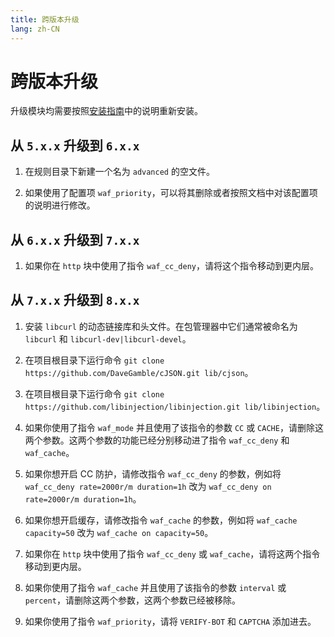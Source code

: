 ```yaml
---
title: 跨版本升级
lang: zh-CN
---
```


# 跨版本升级

升级模块均需要按照[安装指南](/zh-cn/guide/installation.md)中的说明重新安装。

## 从 `5.x.x` 升级到 `6.x.x`

1. 在规则目录下新建一个名为 `advanced` 的空文件。

2. 如果使用了配置项 `waf_priority`，可以将其删除或者按照文档中对该配置项的说明进行修改。

## 从 `6.x.x` 升级到 `7.x.x`

1. 如果你在 `http` 块中使用了指令 `waf_cc_deny`，请将这个指令移动到更内层。

## 从 `7.x.x` 升级到 `8.x.x`

1. 安装 `libcurl` 的动态链接库和头文件。在包管理器中它们通常被命名为 `libcurl` 和 `libcurl-dev|libcurl-devel`。

2. 在项目根目录下运行命令 `git clone https://github.com/DaveGamble/cJSON.git lib/cjson`。

3. 在项目根目录下运行命令 `git clone https://github.com/libinjection/libinjection.git lib/libinjection`。

4. 如果你使用了指令 `waf_mode` 并且使用了该指令的参数 `CC` 或 `CACHE`，请删除这两个参数。这两个参数的功能已经分别移动进了指令
`waf_cc_deny` 和 `waf_cache`。

5. 如果你想开启 CC 防护，请修改指令 `waf_cc_deny` 的参数，例如将 `waf_cc_deny rate=2000r/m duration=1h` 改为 `waf_cc_deny on rate=2000r/m duration=1h`。

6. 如果你想开启缓存，请修改指令 `waf_cache` 的参数，例如将 `waf_cache capacity=50` 改为 `waf_cache on capacity=50`。

7. 如果你在 `http` 块中使用了指令 `waf_cc_deny` 或 `waf_cache`，请将这两个指令移动到更内层。

8. 如果你使用了指令 `waf_cache` 并且使用了该指令的参数 `interval` 或 `percent`，请删除这两个参数，这两个参数已经被移除。

9. 如果你使用了指令 `waf_priority`，请将 `VERIFY-BOT` 和 `CAPTCHA` 添加进去。

